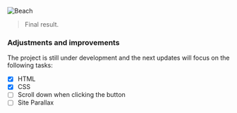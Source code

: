 ![Beach](https://user-images.githubusercontent.com/81840100/120140158-50447280-c1b0-11eb-864b-9dfe204e3958.png)

> Final result.

### Adjustments and improvements

The project is still under development and the next updates will focus on the following tasks:

- [x] HTML
- [x] CSS
- [ ] Scroll down when clicking the button
- [ ] Site Parallax
